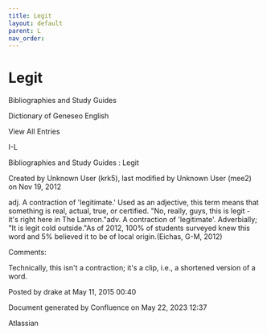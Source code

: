 ```yaml
---
title: Legit
layout: default
parent: L
nav_order:
---
```


# Legit

Bibliographies and Study Guides

Dictionary of Geneseo English

View All Entries

I-L

Bibliographies and Study Guides : Legit

Created by  Unknown User (krk5), last modified by  Unknown User (mee2) on Nov 19, 2012

adj. A contraction of 'legitimate.' Used as an adjective, this term means that something is real, actual, true, or certified. &quot;No, really, guys, this is legit - it's right here in The Lamron.&quot;adv. A contraction of 'legitimate'. Adverbially; &quot;It is legit cold outside.&quot;As of 2012, 100% of students surveyed knew this word and 5% believed it to be of local origin.(Eichas, G-M, 2012) 

Comments:

Technically, this isn't a contraction; it's a clip, i.e., a shortened version of a word.

Posted by drake at May 11, 2015 00:40

Document generated by Confluence on May 22, 2023 12:37

Atlassian
